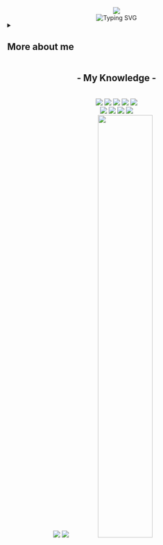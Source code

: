 <div align="center">
	<img src="https://media1.tenor.com/m/TFEgGpmxJ2EAAAAC/nagatoro.gif">
</div>
<div align="center"><img src="https://readme-typing-svg.demolab.com?font=&weight=700&size=30&pause=1000&color=F71149&random=false&width=438&lines=Hello%2C+I+am+Muhammad+Rizki+%3A)" alt="Typing SVG" /></div>
<details>
	<summary><h2>More about me</h2></summary>

- <b>Gender:</b> Male

- <b>Hobbys:</b> Tech Stuff, Audio Stuff, Games & Music, Web & Mobile Development

- I’m currently on a journey to build **great** things

- I’m currently on a journey to build **great** things

- I’m currently learning **everything** 🤓

- I’m looking for help with **finding projects to contribute to!**

- 📫 Reach me out at Instagram **@only.rizki**

</details>
<h2 align="center">            - My Knowledge -</h2>
<br>
<div align="center">
	<img src="https://img.shields.io/badge/PHP-777BB4?style=for-the-badge&logo=php&logoColor=white"/>
	<img src="https://img.shields.io/badge/html5%20-%23E34F26.svg?&style=for-the-badge&logo=html5&logoColor=white"/>
	<img src="https://img.shields.io/badge/css3%20-%231572B6.svg?&style=for-the-badge&logo=css3&logoColor=white"/>
	<img src="https://img.shields.io/badge/Dart-0175C2?style=for-the-badge&logo=dart&logoColor=white"/>
	<img src="https://img.shields.io/badge/Flutter-02569B?style=for-the-badge&logo=flutter&logoColor=white"/><br>
	<img src="https://img.shields.io/badge/MySQL-00000F?style=for-the-badge&logo=mysql&logoColor=white"/>
	<img src="https://img.shields.io/badge/Bootstrap-563D7C?style=for-the-badge&logo=bootstrap&logoColor=white"/>
	<img src="https://img.shields.io/badge/javascript%20-%23323330.svg?&style=for-the-badge&logo=javascript&logoColor=%23F7DF1E"/>
	<img src="https://img.shields.io/badge/git%20-%23F05033.svg?&style=for-the-badge&logo=git&logoColor=white"/> 
</div>
<div align="center">  
<img  src="https://github-readme-stats.vercel.app/api?username=muhammadrizki003&theme=dark&show_icons=true&hide_border=true&count_private=true">
<img  src="https://github-readme-streak-stats.herokuapp.com/?user=muhammadrizki003&theme=dark&hide_border=true">
<img width=50% src="https://github-readme-stats.vercel.app/api/top-langs/?username=muhammadrizki003&theme=dark&show_icons=true&hide_border=true&layout=compact">
</div>

<br><br>
<br>
